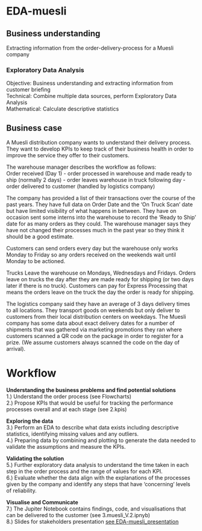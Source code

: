 # EDA-muesli

## Business understanding
Extracting information from the order-delivery-process for a Muesli company

### Exploratory Data Analysis
Objective: Business understanding and extracting information from customer briefing  
Technical: Combine multiple data sources, perform Exploratory Data Analysis  
Mathematical: Calculate descriptive statistics  

## Business case
A Muesli distribution company wants to understand their delivery process. They want to develop KPIs to keep track of their business health in order to improve the service they offer to their customers.

The warehouse manager describes the workflow as follows:  
Order received (Day 1) - order processed in warehouse and made ready to ship (normally 2 days) - order leaves warehouse in truck following day - order delivered to customer (handled by logistics company)  

The company has provided a list of their transactions over the course of the past years. They have full data on Order Date and the ‘On Truck Scan’ date but have limited visibility of what happens in between. They have on occasion sent some interns into the warehouse to record the ‘Ready to Ship’ date for as many orders as they could. The warehouse manager says they have not changed their processes much in the past year so they think it should be a good estimate.

Customers can send orders every day but the warehouse only works Monday to Friday so any orders received on the weekends wait until Monday to be actioned.

Trucks Leave the warehouse on Mondays, Wednesdays and Fridays. Orders leave on trucks the day after they are made ready for shipping (or two days later if there is no truck). Customers can pay for Express Processing that means the orders leave on the truck the day the order is ready for shipping.

The logistics company said they have an average of 3 days delivery times to all locations. They transport goods on weekends but only deliver to customers from their local distribution centers on weekdays. The Muesli company has some data about exact delivery dates for a number of shipments that was gathered via marketing promotions they ran where customers scanned a QR code on the package in order to register for a prize. (We assume customers always scanned the code on the day of arrival).

# Workflow
<b> Understanding the business problems and find potential solutions</b>  
1.) Understand the order process (see Flowcharts)  
2.) Propose KPIs that would be useful for tracking the performance processes overall and at each stage (see 2.kpis)

<b> Exploring the data</b>  
3.) Perform an EDA to describe what data exists including descriptive statistics, identifying missing values and any outliers.  
4.) Preparing data by combining and plotting to generate the data needed to validate the assumptions and measure the KPIs.

<b> Validating the solution</b>  
5.) Further exploratory data analysis to understand the time taken in each step in the order process and the range of values for each KPI.  
6.) Evaluate whether the data align with the explanations of the processes given by the company and identify any steps that have ‘concerning’ levels of reliability.  

<b> Visualise and Communicate</b>  
7.) The Jupiter Notebook contains findings, code, and visualisations that can be delivered to the customer (see 3.muesli_V.2.ipnyb)  
8.) Slides for stakeholders presentation [see EDA-muesli_presentation](EDA-muesli_presentation.pdf)
